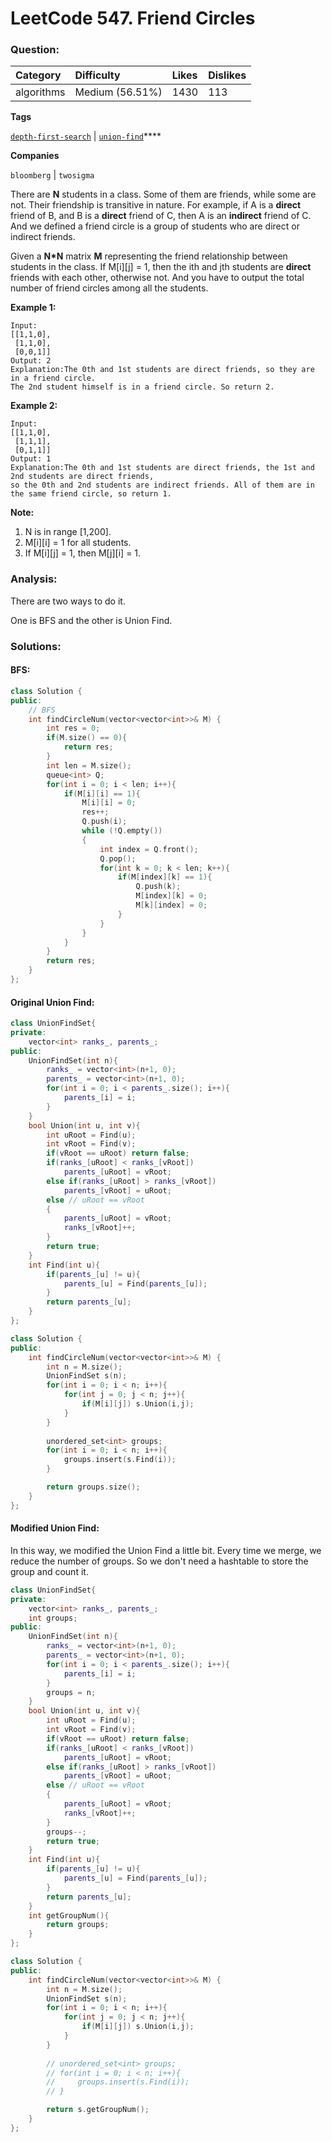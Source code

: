 # LeetCode 547. Friend Circles

### Question:

| Category | Difficulty | Likes | Dislikes |
| :--- | :--- | :--- | :--- |
| algorithms | Medium \(56.51%\) | 1430 | 113 |

**Tags**

[`depth-first-search`](https://leetcode.com/tag/depth-first-search) \| [`union-find`](https://leetcode.com/tag/union-find)\*\*\*\*

**Companies**

`bloomberg` \| `twosigma`

There are **N** students in a class. Some of them are friends, while some are not. Their friendship is transitive in nature. For example, if A is a **direct** friend of B, and B is a **direct** friend of C, then A is an **indirect** friend of C. And we defined a friend circle is a group of students who are direct or indirect friends.

Given a **N\*N** matrix **M** representing the friend relationship between students in the class. If M\[i\]\[j\] = 1, then the ith and jth students are **direct** friends with each other, otherwise not. And you have to output the total number of friend circles among all the students.

**Example 1:**  


```text
Input: 
[[1,1,0],
 [1,1,0],
 [0,0,1]]
Output: 2
Explanation:The 0th and 1st students are direct friends, so they are in a friend circle. 
The 2nd student himself is in a friend circle. So return 2.
```

**Example 2:**  


```text
Input: 
[[1,1,0],
 [1,1,1],
 [0,1,1]]
Output: 1
Explanation:The 0th and 1st students are direct friends, the 1st and 2nd students are direct friends, 
so the 0th and 2nd students are indirect friends. All of them are in the same friend circle, so return 1.
```

**Note:**  


1. N is in range \[1,200\].
2. M\[i\]\[i\] = 1 for all students.
3. If M\[i\]\[j\] = 1, then M\[j\]\[i\] = 1.

### Analysis:

There are two ways to do it.

One is BFS and the other is Union Find.

### Solutions:

#### BFS:

```cpp
class Solution {
public:
    // BFS
    int findCircleNum(vector<vector<int>>& M) {
        int res = 0;
        if(M.size() == 0){
            return res;
        }
        int len = M.size();
        queue<int> Q;
        for(int i = 0; i < len; i++){
            if(M[i][i] == 1){
                M[i][i] = 0;
                res++;
                Q.push(i);
                while (!Q.empty())
                {
                    int index = Q.front();
                    Q.pop();
                    for(int k = 0; k < len; k++){
                        if(M[index][k] == 1){
                            Q.push(k);
                            M[index][k] = 0;
                            M[k][index] = 0;
                        }
                    }
                }
            }
        }
        return res;
    }
};
```

#### Original Union Find:

```cpp
class UnionFindSet{
private:
    vector<int> ranks_, parents_;
public:
    UnionFindSet(int n){
        ranks_ = vector<int>(n+1, 0);
        parents_ = vector<int>(n+1, 0);
        for(int i = 0; i < parents_.size(); i++){
            parents_[i] = i;
        }
    }
    bool Union(int u, int v){
        int uRoot = Find(u);
        int vRoot = Find(v);
        if(vRoot == uRoot) return false;
        if(ranks_[uRoot] < ranks_[vRoot])
            parents_[uRoot] = vRoot;
        else if(ranks_[uRoot] > ranks_[vRoot])
            parents_[vRoot] = uRoot;
        else // uRoot == vRoot
        {
            parents_[uRoot] = vRoot;
            ranks_[vRoot]++;
        }
        return true;
    }
    int Find(int u){
        if(parents_[u] != u){
            parents_[u] = Find(parents_[u]);
        }
        return parents_[u];
    }
};

class Solution {
public:
    int findCircleNum(vector<vector<int>>& M) {
        int n = M.size();
        UnionFindSet s(n);
        for(int i = 0; i < n; i++){
            for(int j = 0; j < n; j++){
                if(M[i][j]) s.Union(i,j);
            }
        }
        
        unordered_set<int> groups;
        for(int i = 0; i < n; i++){
            groups.insert(s.Find(i));
        }

        return groups.size();
    }
};
```

#### Modified Union Find:

In this way, we modified the Union Find a little bit. Every time we merge, we reduce the number of groups. So we don't need a hashtable to store the group and count it.

```cpp
class UnionFindSet{
private:
    vector<int> ranks_, parents_;
    int groups;
public:
    UnionFindSet(int n){
        ranks_ = vector<int>(n+1, 0);
        parents_ = vector<int>(n+1, 0);
        for(int i = 0; i < parents_.size(); i++){
            parents_[i] = i;
        }
        groups = n;
    }
    bool Union(int u, int v){
        int uRoot = Find(u);
        int vRoot = Find(v);
        if(vRoot == uRoot) return false;
        if(ranks_[uRoot] < ranks_[vRoot])
            parents_[uRoot] = vRoot;
        else if(ranks_[uRoot] > ranks_[vRoot])
            parents_[vRoot] = uRoot;
        else // uRoot == vRoot
        {
            parents_[uRoot] = vRoot;
            ranks_[vRoot]++;
        }
        groups--;
        return true;
    }
    int Find(int u){
        if(parents_[u] != u){
            parents_[u] = Find(parents_[u]);
        }
        return parents_[u];
    }
    int getGroupNum(){
        return groups;
    }
};

class Solution {
public:
    int findCircleNum(vector<vector<int>>& M) {
        int n = M.size();
        UnionFindSet s(n);
        for(int i = 0; i < n; i++){
            for(int j = 0; j < n; j++){
                if(M[i][j]) s.Union(i,j);
            }
        }
        
        // unordered_set<int> groups;
        // for(int i = 0; i < n; i++){
        //     groups.insert(s.Find(i));
        // }

        return s.getGroupNum();
    }
};
```

